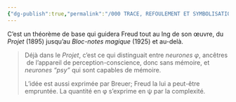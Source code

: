 ```yaml
---
{"dg-publish":true,"permalink":"/000 TRACE, REFOULEMENT ET SYMBOLISATION copie/Lettre 52/Conscience et mémoire s'excluent en effet/","created":"2024-07-21T15:15:27.371-04:00","updated":"2025-08-15T10:59:01.000-04:00"}
---
```



C’est un théorème de base qui guidera Freud tout au lng de son œuvre, du _Projet_ (1895) jusqu’au _Bloc-notes magique_ (1925) et au-delà. 
> 
> Déjà dans le _Projet_, c’est ce qui distinguait entre _neurones φ_, ancêtres  de l’appareil de perception-conscience, donc sans mémoire, et _neurones “psy”_ qui sont capables de mémoire.
> 
> L’idée est aussi exprimée par Breuer; Freud la lui a peut-être empruntée. La quantité en
> φ s’exprime en ψ par la complexité.